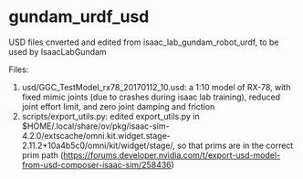 # gundam_urdf_usd
USD files cnverted and edited from isaac_lab_gundam_robot_urdf, to be used by IsaacLabGundam

Files:
1. usd/GGC_TestModel_rx78_20170112_10.usd: a 1:10 model of RX-78, with fixed mimic joints (due to crashes during isaac lab training), reduced joint effort limit, and zero joint damping and friction
3. scripts/export_utils.py: edited export_utils.py in $HOME/.local/share/ov/pkg/isaac-sim-4.2.0/extscache/omni.kit.widget.stage-2.11.2+10a4b5c0/omni/kit/widget/stage/, so that prims are in the correct prim path (https://forums.developer.nvidia.com/t/export-usd-model-from-usd-composer-isaac-sim/258436)
